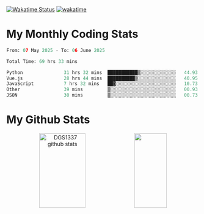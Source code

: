 [![Wakatime Status](https://github.com/noopurphalak/noopurphalak/workflows/wakatime-status-update/badge.svg)](https://github.com/noopurphalak/noopurphalak/actions/workflows/main.yml)
[![wakatime](https://wakatime.com/badge/user/80ace140-ef40-4fdd-b8ed-f3be3d2e1aea.svg)](https://wakatime.com/@80ace140-ef40-4fdd-b8ed-f3be3d2e1aea)

# My Monthly Coding Stats

<!--START_SECTION:waka-->

```python
From: 07 May 2025 - To: 06 June 2025

Total Time: 69 hrs 33 mins

Python               31 hrs 32 mins  ███████████▒░░░░░░░░░░░░░   44.93 %
Vue.js               28 hrs 44 mins  ██████████▒░░░░░░░░░░░░░░   40.95 %
JavaScript           7 hrs 32 mins   ██▓░░░░░░░░░░░░░░░░░░░░░░   10.73 %
Other                39 mins         ▒░░░░░░░░░░░░░░░░░░░░░░░░   00.93 %
JSON                 30 mins         ▒░░░░░░░░░░░░░░░░░░░░░░░░   00.73 %
```

<!--END_SECTION:waka-->

# My Github Stats
<div style="text-align: center;">
  <img width="49%" height="195px" src="https://github-readme-stats-sigma-five.vercel.app/api?username=noopurphalak&show_icons=true&count_private=true&hide_border=true&title_color=00FFFF&icon_color=00FFFF&text_color=00FFFF&bg_color=0d1117" alt="DGS1337 github stats" />
  <img width="41%" height="195px" src="https://github-readme-stats-sigma-five.vercel.app/api/top-langs/?username=noopurphalak&layout=compact&hide_border=true&title_color=00FFFF&text_color=00FFFF&bg_color=0d1117" />
</div>
